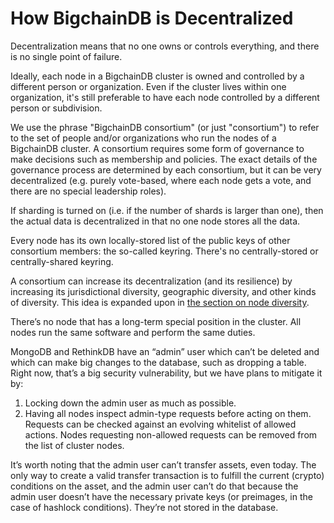# How BigchainDB is Decentralized

Decentralization means that no one owns or controls everything, and there is no single point of failure.

Ideally, each node in a BigchainDB cluster is owned and controlled by a different person or organization. Even if the cluster lives within one organization, it's still preferable to have each node controlled by a different person or subdivision.

We use the phrase "BigchainDB consortium" (or just "consortium") to refer to the set of people and/or organizations who run the nodes of a BigchainDB cluster. A consortium requires some form of governance to make decisions such as membership and policies. The exact details of the governance process are determined by each consortium, but it can be very decentralized (e.g. purely vote-based, where each node gets a vote, and there are no special leadership roles).

If sharding is turned on (i.e. if the number of shards is larger than one), then the actual data is decentralized in that no one node stores all the data.

Every node has its own locally-stored list of the public keys of other consortium members: the so-called keyring. There's no centrally-stored or centrally-shared keyring.

A consortium can increase its decentralization (and its resilience) by increasing its jurisdictional diversity, geographic diversity, and other kinds of diversity. This idea is expanded upon in [the section on node diversity](diversity.html).

There’s no node that has a long-term special position in the cluster. All nodes run the same software and perform the same duties.

MongoDB and RethinkDB have an “admin” user which can’t be deleted and which can make big changes to the database, such as dropping a table. Right now, that’s a big security vulnerability, but we have plans to mitigate it by:
1. Locking down the admin user as much as possible.
2. Having all nodes inspect admin-type requests before acting on them. Requests can be checked against an evolving whitelist of allowed actions. Nodes requesting non-allowed requests can be removed from the list of cluster nodes.

It’s worth noting that the admin user can’t transfer assets, even today. The only way to create a valid transfer transaction is to fulfill the current (crypto) conditions on the asset, and the admin user can’t do that because the admin user doesn’t have the necessary private keys (or preimages, in the case of hashlock conditions). They’re not stored in the database.
